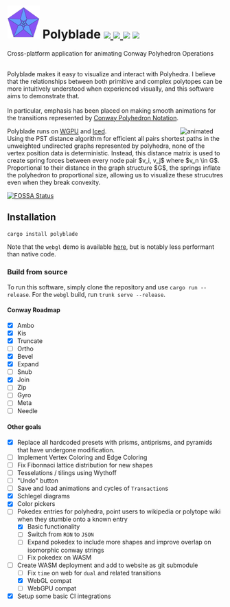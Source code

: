 <div style="margin-top: 24px;">
    <h1>
        <img width="15%" src="./assets/logo.png"/>
        Polyblade
        <a href="https://vera.lgbt/software/polyblade_live/index.html">
            <img src="https://img.shields.io/website?url=https%3A//vera.lgbt/software/polyblade_live/index.html&label=demo&logo=webgl&logoSize=auto&style=for-the-badge"/>
        </a>
        <a href="https://github.com/organizedgrime/polyblade/actions/workflows/ci.yml"> 
            <img src="https://img.shields.io/github/actions/workflow/status/organizedgrime/polyblade/ci.yml?style=for-the-badge&label=CI%20Status"/>
        </a>
<a href="https://app.fossa.com/projects/git%2Bgithub.com%2Forganizedgrime%2Fpolyblade?ref=badge_shield" alt="FOSSA Status"><img src="https://app.fossa.com/api/projects/git%2Bgithub.com%2Forganizedgrime%2Fpolyblade.svg?type=shield"/></a>
        <a href="LICENSE"> 
            <img src="https://img.shields.io/badge/license-APGL3-blue.svg?style=for-the-badge"/>
        </a>
    </h1>
    <span>Cross-platform application for animating Conway Polyhedron Operations</span>
    <br/>
    <br/>
</div>
<div>
    <p>
        Polyblade makes it easy to visualize and interact with Polyhedra. I believe that the relationships between both primitive and complex polytopes can be more intuitively understood when experienced visually, and this software aims to demonstrate that.
        <br/><br/>
        In particular, emphasis has been placed on making smooth animations for the transitions represented by <a href="https://en.wikipedia.org/wiki/Conway_polyhedron_notation">Conway Polyhedron Notation</a>. 
    </p>
    <p>
        <span><img src="./assets/demo.gif" align="right" alt="animated" width="20%" /></span>
        Polyblade runs on <a href="https://github.com/gfx-rs/wgpu">WGPU</a> and <a href="https://github.com/iced-rs/iced">Iced</a>.
        <br/>
        Using the PST distance algorithm for efficient all pairs shortest paths in the unweighted undirected graphs represented by polyhedra, none of the vertex position data is deterministic. Instead, this distance matrix is used to create spring forces between every node pair $v_i, v_j$ where $v_n \in G$. Proportional to their distance in the graph structure $G$, the springs inflate the polyhedron to proportional size, allowing us to visualize these strucutres even when they break convexity. 
        <br/>
    </p>
</div>


[![FOSSA Status](https://app.fossa.com/api/projects/git%2Bgithub.com%2Forganizedgrime%2Fpolyblade.svg?type=large)](https://app.fossa.com/projects/git%2Bgithub.com%2Forganizedgrime%2Fpolyblade?ref=badge_large)

## Installation
```cargo install polyblade```

Note that the `webgl` demo is available [here](https://vera.lgbt/software/polyblade/), but is notably less performant than native code.

### Build from source
To run this software, simply clone the repository and use `cargo run --release`.
For the `webgl` build, run `trunk serve --release`. 
        
#### Conway Roadmap
- [x] Ambo
- [x] Kis
- [x] Truncate
- [ ] Ortho
- [x] Bevel
- [x] Expand
- [ ] Snub
- [x] Join
- [ ] Zip
- [ ] Gyro
- [ ] Meta
- [ ] Needle

#### Other goals
- [x] Replace all hardcoded presets with prisms, antiprisms, and pyramids that have undergone modification.
- [ ] Implement Vertex Coloring and Edge Coloring
- [ ] Fix Fibonnaci lattice distribution for new shapes
- [ ] Tesselations / tilings using Wythoff
- [ ] "Undo" button
- [ ] Save and load animations and cycles of `Transaction`s
- [x] Schlegel diagrams
- [x] Color pickers
- [ ] Pokedex entries for polyhedra, point users to wikipedia or polytope wiki when they stumble onto a known entry
  - [x] Basic functionality
  - [ ] Switch from `RON` to `JSON`
  - [ ] Expand pokedex to include more shapes and improve overlap on isomorphic conway strings
  - [ ] Fix pokedex on WASM
- [ ] Create WASM deployment and add to website as git submodule
  - [ ] Fix `time` on web for `dual` and related transitions
  - [x] WebGL compat
  - [ ] WebGPU compat
- [x] Setup some basic CI integrations